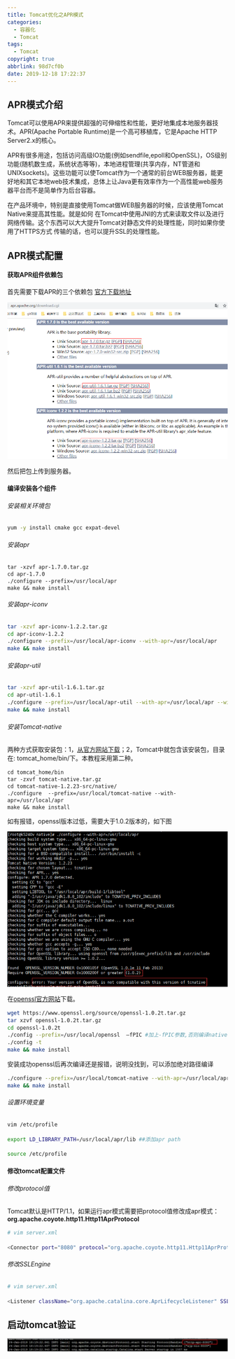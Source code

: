 ```yaml
---
title: Tomcat优化之APR模式
categories:
  - 容器化
  - Tomcat
tags:
  - Tomcat
copyright: true
abbrlink: 98d7cf0b
date: 2019-12-18 17:22:37
---
```


## APR模式介绍

Tomcat可以使用APR来提供超强的可伸缩性和性能，更好地集成本地服务器技术。APR(Apache Portable Runtime)是一个高可移植库，它是Apache HTTP Server2.x的核心。

APR有很多用途，包括访问高级IO功能(例如sendfile,epoll和OpenSSL)，OS级别功能(随机数生成，系统状态等等)，本地进程管理(共享内存，NT管道和UNIXsockets)。这些功能可以使Tomcat作为一个通常的前台WEB服务器，能更好地和其它本地web技术集成，总体上让Java更有效率作为一个高性能web服务器平台而不是简单作为后台容器。

在产品环境中，特别是直接使用Tomcat做WEB服务器的时候，应该使用Tomcat Native来提高其性能。就是如何  在Tomcat中使用JNI的方式来读取文件以及进行网络传输。这个东西可以大大提升Tomcat对静态文件的处理性能，同时如果你使用了HTTPS方式  传输的话，也可以提升SSL的处理性能。



<!--more-->

## APR模式配置

#### 获取APR组件依赖包

首先需要下载APR的三个依赖包 [官方下载地址](http://apr.apache.org/download.cgi) 

![](Tomcat优化之APR模式/1.png)

然后把包上传到服务器。

#### 编译安装各个组件

###### 安装相关环境包

```bash
yum -y install cmake gcc expat-devel
```

###### 安装apr

```
tar -xzvf apr-1.7.0.tar.gz
cd apr-1.7.0
./configure --prefix=/usr/local/apr
make && make install
```

###### 安装apr-iconv

```bash
tar -xzvf apr-iconv-1.2.2.tar.gz
cd apr-iconv-1.2.2
./configure --prefix=/usr/local/apr-iconv --with-apr=/usr/local/apr
make && make install
```

###### 安装apr-util

```bash
tar -xzvf apr-util-1.6.1.tar.gz
cd apr-util-1.6.1
./configure --prefix=/usr/local/apr-util --with-apr=/usr/local/apr --with-apr-iconv=/usr/local/apr-iconv/bin/apriconv
make && make install
```

###### 安装Tomcat-native

两种方式获取安装包：1，[从官方网站下载](http://tomcat.apache.org/download-native.cgi)；2，Tomcat中就包含该安装包，目录在: tomcat_home/bin/下。本教程采用第二种。

```
cd tomcat_home/bin
tar -zxvf tomcat-native.tar.gz
cd tomcat-native-1.2.23-src/native/
./configure  --prefix=/usr/local/tomcat-native --with-apr=/usr/local/apr 
make && make install
```

如有报错，openssl版本过低，需要大于1.0.2版本的，如下图

![](Tomcat优化之APR模式/2.png)

在[openssl官方网站](https://www.openssl.org/source/)下载。

```bash
wget https://www.openssl.org/source/openssl-1.0.2t.tar.gz
tar xzvf openssl-1.0.2t.tar.gz
cd openssl-1.0.2t
./config --prefix=/usr/local/openssl  –fPIC #加上-fPIC参数,否则编译native的时候会报错
./config -t
make && make install
```

安装成功openssl后再次编译还是报错，说明没找到，可以添加绝对路径编译

```bash
./configure --prefix=/usr/local/tomcat-native --with-apr=/usr/local/apr --with-ssl=/usr/local/openssl
make && make install
```

###### 设置环境变量

```bash
vim /etc/profile

export LD_LIBRARY_PATH=/usr/local/apr/lib ##添加apr path

source /etc/profile
```

#### 修改tomcat配置文件

###### 修改protocol值

Tomcat默认是HTTP/1.1，如果运行apr模式需要把protocol值修改成apr模式：**org.apache.coyote.http11.Http11AprProtocol**

```bash
# vim server.xml

<Connector port="8080" protocol="org.apache.coyote.http11.Http11AprProtocol"
```

###### 修改SSLEngine

```bash
# vim server.xml

<Listener className="org.apache.catalina.core.AprLifecycleListener" SSLEngine="off" />
```

## 启动tomcat验证

![](Tomcat优化之APR模式/3.png)

